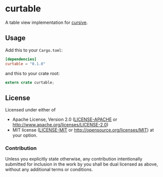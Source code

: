 # curtable

A table view implementation for [cursive](https://crates.io/crates/cursive).

## Usage

Add this to your `Cargo.toml`:

```toml
[dependencies]
curtable = "0.1.0"
```

and this to your crate root:

```rust
extern crate curtable;
```

## License

Licensed under either of
 * Apache License, Version 2.0 ([LICENSE-APACHE](LICENSE-APACHE) or http://www.apache.org/licenses/LICENSE-2.0)
 * MIT license ([LICENSE-MIT](LICENSE-MIT) or http://opensource.org/licenses/MIT)
at your option.


### Contribution

Unless you explicitly state otherwise, any contribution intentionally submitted
for inclusion in the work by you shall be dual licensed as above, without any
additional terms or conditions.

